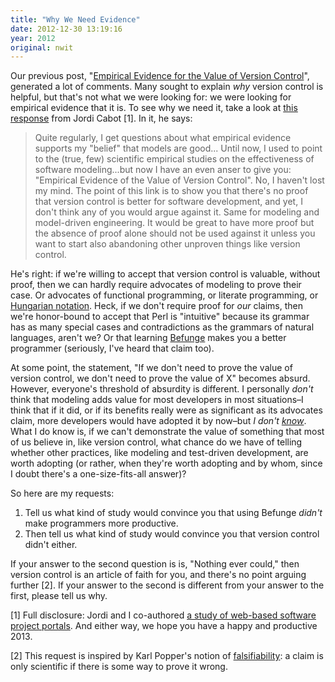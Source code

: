 ```yaml
---
title: "Why We Need Evidence"
date: 2012-12-30 13:19:16
year: 2012
original: nwit
---
```

<p>Our previous post, "<a href="http://www.neverworkintheory.org/?p=451">Empirical Evidence for the Value of Version Control</a>", generated a lot of comments. Many sought to explain <em>why</em> version control is helpful, but that's not what we were looking for: we were looking for empirical evidence that it is. To see why we need it, take a look at <a href="http://modeling-languages.com/next-time-you-ask-for-proof-of-the-benefits-of-software-modeling-i-will/">this response</a> from Jordi Cabot [1]. In it, he says:</p>
<blockquote>
Quite regularly, I get questions about what empirical evidence supports my "belief" that models are good... Until now, I used to point to the (true, few) scientific empirical studies on the effectiveness of software modeling...but now I have an even anser to give you: "Empirical Evidence of the Value of Version Control".
No, I haven't lost my mind. The point of this link is to show you that there's no proof that version control is better for software development, and yet, I don't think any of you would argue against it.
Same for modeling and model-driven engineering. It would be great to have more proof but the absence of proof alone should not be used against it unless you want to start also abandoning other unproven things like version control.
</blockquote>
<p>He's right: if we're willing to accept that version control is valuable, without proof, then we can hardly require advocates of modeling to prove their case.  Or advocates of functional programming, or literate programming, or <a href="http://en.wikipedia.org/wiki/Hungarian_notation">Hungarian notation</a>. Heck, if we don't require proof for <em>our</em> claims, then we're honor-bound to accept that Perl is "intuitive" because its grammar has as many special cases and contradictions as the grammars of natural languages, aren't we? Or that learning <a href="http://en.wikipedia.org/wiki/Befunge">Befunge</a> makes you a better programmer (seriously, I've heard that claim too).</p>
<p>At some point, the statement, "If we don't need to prove the value of version control, we don't need to prove the value of X" becomes absurd. However, everyone's threshold of absurdity is different. I personally <em>don't</em> think that modeling adds value for most developers in most situations–I think that if it did, or if its benefits really were as significant as its advocates claim, more developers would have adopted it by now–but <em>I don't <u>know</u></em>. What I do know is, if we can't demonstrate the value of something that most of us believe in, like version control, what chance do we have of telling whether other practices, like modeling and test-driven development, are worth adopting (or rather, when they're worth adopting and by whom, since I doubt there's a one-size-fits-all answer)?</p>
<p>So here are my requests:</p>
<ol>
<li>Tell us what kind of study would convince you that using Befunge <em>didn't</em> make programmers more productive.</li>
<li>Then tell us what kind of study would convince you that version control didn't either.</li>
</ol>
<p>If your answer to the second question is is, "Nothing ever could," then version control is an article of faith for you, and there's no point arguing further [2]. If your answer to the second is different from your answer to the first, please tell us why.</p>
<p>[1] Full disclosure: Jordi and I co-authored <a href="http://www.drdobbs.com/tools/tools-for-teams-a-survey-of-web-based-so/220301068">a study of web-based software project portals</a>. And either way, we hope you have a happy and productive 2013.</p>
<p>[2] This request is inspired by Karl Popper's notion of <a href="http://en.wikipedia.org/wiki/Falsificationism">falsifiability</a>: a claim is only scientific if there is some way to prove it wrong.</p>
